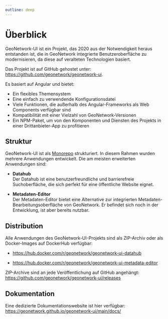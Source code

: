 ```yaml
---
outline: deep
---
```


# Überblick

GeoNetwork-UI ist ein Projekt, das 2020 aus der Notwendigkeit heraus entstanden ist, die in GeoNetwork integrierte Benutzeroberfläche zu modernisieren, da diese auf veralteten Technologien basiert.

Das Projekt ist auf GitHub gehostet unter: https://github.com/geonetwork/geonetwork-ui.

Es basiert auf Angular und bietet:
* Ein flexibles Themensystem
* Eine einfach zu verwendende Konfigurationsdatei
* Viele Funktionen, die außerhalb des Angular-Frameworks als Web Components verfügbar sind
* Kompatibilität mit einer Vielzahl von GeoNetwork-Versionen
* Ein NPM-Paket, um von den Komponenten und Diensten des Projekts in einer Drittanbieter-App zu profitieren

## Struktur

GeoNetwork-UI ist als [Monorepo](https://de.wikipedia.org/wiki/Monorepo) strukturiert. In diesem Rahmen wurden mehrere Anwendungen entwickelt. Die am meisten erweiterten Anwendungen sind:

* **Datahub**  
  Der Datahub ist eine benutzerfreundliche und barrierefreie Suchoberfläche, die sich perfekt für eine öffentliche Website eignet.

* **Metadaten-Editor**  
  Der Metadaten-Editor bietet eine Alternative zur integrierten Metadaten-Bearbeitungsoberfläche von GeoNetwork. Er befindet sich noch in der Entwicklung, ist aber bereits nutzbar.

## Distribution

Alle Anwendungen des GeoNetwork-UI-Projekts sind als ZIP-Archiv oder als Docker-Images auf DockerHub verfügbar:

* https://hub.docker.com/r/geonetwork/geonetwork-ui-datahub

* https://hub.docker.com/r/geonetwork/geonetwork-ui-metadata-editor

ZIP-Archive sind an jede Veröffentlichung auf GitHub angehängt: https://github.com/geonetwork/geonetwork-ui/releases

## Dokumentation

Eine dedizierte Dokumentationswebsite ist hier verfügbar: https://geonetwork.github.io/geonetwork-ui/main/docs/
